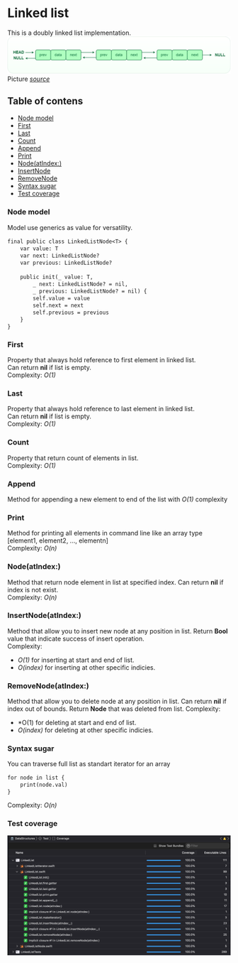 # Linked list
This is a doubly linked list implementation.  
![Doubly linked list](DLL1.png)  
Picture [*source*](https://www.geeksforgeeks.org/data-structures/linked-list/doubly-linked-list/)

## Table of contens
- [Node model](#node-model)
- [First](#first)
- [Last](#last)
- [Count](#count)
- [Append](#append)
- [Print](#print)
- [Node(atIndex:)](#node(atIndex:))
- [InsertNode](#insertNode(atIndex:))
- [RemoveNode](#removeNode(atIndex:))
- [Syntax sugar](#syntax-sugar)
- [Test coverage](#test-coverage)

### Node model
Model use generics as value for versatility.
```
final public class LinkedListNode<T> {
    var value: T
    var next: LinkedListNode?
    var previous: LinkedListNode?
    
    public init(_ value: T, 
		_ next: LinkedListNode? = nil, 
		_ previous: LinkedListNode? = nil) {
        self.value = value
        self.next = next
        self.previous = previous
    }
}
```


### First
Property that always hold reference to first element in linked list.  
Can return **nil** if list is empty.  
Complexity: *O(1)*

### Last
Property that always hold reference to last element in linked list.  
Can return **nil** if list is empty.  
Complexity: *O(1)*

### Count
Property that return count of elements in list.  
Complexity: *O(1)*

### Append
Method for appending a new element to end of the list with *O(1)* complexity

### Print
Method for printing all elements in command line like an array type [element1, element2, ..., elementn]  
Complexity: *O(n)*

### Node(atIndex:)
Method that return node element in list at specified index.  Can return **nil** if index is not exist.  
Complexity: *O(n)*

### InsertNode(atIndex:)
Method that allow you to insert new node at any position in list. Return **Bool** value that indicate success of insert operation.  
Complexity: 
- *O(1)* for inserting at start and end of list.  
- *O(index)* for inserting at other specific indicies.

### RemoveNode(atIndex:)
Method that allow you to delete node at any position in list. Can return **nil** if index out of bounds. Return **Node** that was deleted from list.
Complexity:
- *O(1) for deleting at start and end of list.
- *O(index)* for deleting at other specific indicies.

### Syntax sugar
You can traverse full list as standart iterator for an array
```
for node in list {
	print(node.val)
}
```
Complexity: *O(n)*

### Test coverage
![test-coverage](LinkedListTests.png)